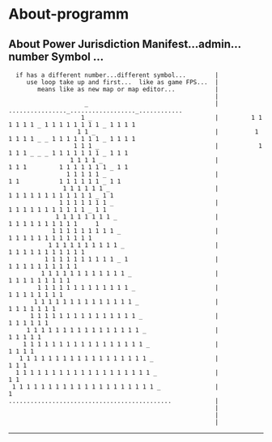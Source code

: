 # About-programm

About Power Jurisdiction Manifest...admin... </br>
     number Symbol ... </br>
 ---------------------------------------------------------------------------------------------------------------------                                             
      if has a different number...different symbol...        |
         use loop take up and first...  like as game FPS...  |
            means like as new map or map editor...           |    
                                                             |
                         _                                   |     ................_.................._............
                        1 _                                  |         1 1 1 1 1 1 _ 1 1 1 1 1 1 1 1 _ 1 1 1 1
                       1 1 _                                 |          1 1 1 1 1 _ _ 1 1 1 1 1 1 1 _ 1 1 1 1
                      1 1 1 _                                |           1 1 1 1 _ _ _ 1 1 1 1 1 1 1 _ 1 1 1
                     1 1 1 1 _                               |            1 1 1         1 1 1 1 1 1 1 _ 1 1
                    1 1 1 1 1 _                              |             1 1           1 1 1 1 1 1 _ 1 1
                   1 1 1 1 1 1 _                             |              1 1 1 1 1 1 1 1 1 1 1 1 _ 1 1 
                  1 1 1 1 1 1 1 _                            |               1 1 1 1 1 1 1 1 1 1 1 _ 1 1
                 1 1 1 1 1 1 1 1 _                           |                1 1 1 1 1 1 1 1 1 1     1
                1 1 1 1 1 1 1 1 1 _                          |                 1 1 1 1 1 1 1 1 1 1 1 1 
               1 1 1 1 1 1 1 1 1 1 _                         |                  1 1 1 1 1 1 1 1 1 1 1
              1 1 1 1 1 1 1 1 1 1 _ 1                        |                   1 1 1 1 1 1 1 1 1 1
             1 1 1 1 1 1 1 1 1 1 1 1 _                       |                    1 1 1 1 1 1 1 1 1 
            1 1 1 1 1 1 1 1 1 1 1 1 1 _                      |                     1 1 1 1 1 1 1 1 
           1 1 1 1 1 1 1 1 1 1 1 1 1 1 _                     |                      1 1 1 1 1 1 1 
          1 1 1 1 1 1 1 1 1 1 1 1 1 1 1 _                    |                       1 1 1 1 1 1
         1 1 1 1 1 1 1 1 1 1 1 1 1 1 1 1 _                   |                        1 1 1 1 1
        1 1 1 1 1 1 1 1 1 1 1 1 1 1 1 1 1 _                  |                         1 1 1 1
       1 1 1 1 1 1 1 1 1 1 1 1 1 1 1 1 1 1 _                 |                          1 1 1
      1 1 1 1 1 1 1 1 1 1 1 1 1 1 1 1 1 1 1 _                |                           1 1 
     1 1 1 1 1 1 1 1 1 1 1 1 1 1 1 1 1 1 1 1 _               |                            1
    .............................................            |
                                                             |
                                                             |
                                                             |
---------------------------------------------------------------------------------------------------------------
